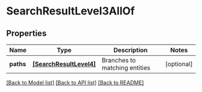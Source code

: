 # SearchResultLevel3AllOf


## Properties
Name | Type | Description | Notes
------------ | ------------- | ------------- | -------------
**paths** | [**[SearchResultLevel4]**](SearchResultLevel4.md) | Branches to matching entities | [optional] 

[[Back to Model list]](../README.md#documentation-for-models) [[Back to API list]](../README.md#documentation-for-api-endpoints) [[Back to README]](../README.md)



